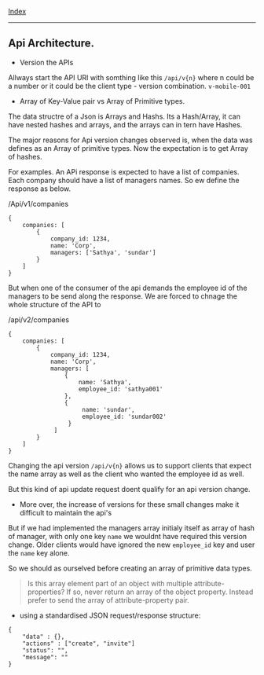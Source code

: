 [Index](README.md)

---
## Api Architecture.
- Version the APIs

Allways start the API URI with somthing like this `/api/v{n}`
where n could be a number
or it could be the client type - version combination. `v-mobile-001`

- Array of Key-Value pair vs Array of Primitive types.

The data structre of a Json is Arrays and Hashs. Its a Hash/Array, it can have nested hashes and arrays, and the arrays can in tern have Hashes.

The major reasons for Api version changes observed is, when the data was defines as an Array of primitive types. Now the expectation is to get Array of hashes.

For examples. An APi response is expected to have a list of companies.
Each company should have a list of managers names. So ew define the response as below.

/Api/v1/companies

```
{
	companies: [
		{
			company_id: 1234,
			name: 'Corp',
			managers: ['Sathya', 'sundar']
		}
	]
}
```

But when one of the consumer of the api demands the employee id of the managers to be send along the response. We are forced to chnage the whole structure of the API to

/api/v2/companies

```
{
	companies: [
		{
			company_id: 1234,
			name: 'Corp',
			managers: [
				{
					name: 'Sathya',
					employee_id: 'sathya001'
				},
				{
					 name: 'sundar',
					 employee_id: 'sundar002'
				 }
			 ]
		}
	]
}
```

Changing the api version `/api/v{n}` allows us to support clients that expect the name array as well as the client who wanted the employee id as well.

But this kind of api update request doent qualify for an api version change.

-  More over, the increase of versions for these small changes make it difficult to maintain the api's

But if we had implemented the managers array initialy itself as array of hash of manager, with only one key `name` we wouldnt have required this version change. Older clients would have ignored the new `employee_id` key and user the `name` key alone.

So we should as ourselved before creating an array of primitive data types.

> Is this array element part of an object with multiple attribute-properties? If so, never return an array of the object property. Instead prefer to send the array of attribute-property pair.


- using a standardised JSON request/response structure:

```
{
	"data" : {},
	"actions" : ["create", "invite"]
	"status": "",
	"message": ""
}
```
